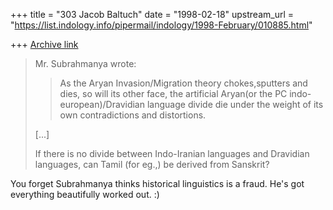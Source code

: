 +++
title = "303 Jacob Baltuch"
date = "1998-02-18"
upstream_url = "https://list.indology.info/pipermail/indology/1998-February/010885.html"

+++
[Archive link](https://list.indology.info/pipermail/indology/1998-February/010885.html)

>Mr. Subrahmanya wrote:
>> As the Aryan Invasion/Migration theory chokes,sputters and dies, so will its
>> other face, the artificial Aryan(or the PC indo-european)/Dravidian language
>> divide die under the weight of its own contradictions and distortions.
>
>[...]
>
>If there is no divide between Indo-Iranian languages and Dravidian
>languages, can Tamil (for eg.,) be derived from Sanskrit?

You forget Subrahmanya thinks historical linguistics is
a fraud. He's got everything beautifully worked out. :)



